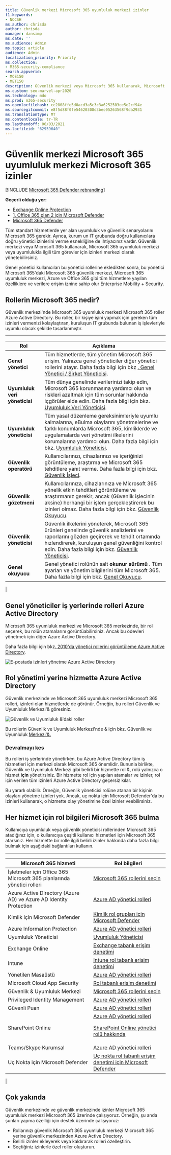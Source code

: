 ```yaml
---
title: Güvenlik merkezi Microsoft 365 uyumluluk merkezi izinler
f1.keywords:
- NOCSH
ms.author: chrisda
author: chrisda
manager: dansimp
ms.date: ''
ms.audience: Admin
ms.topic: article
audience: Admin
localization_priority: Priority
ms.collection:
- M365-security-compliance
search.appverid:
- MOE150
- MET150
description: Güvenlik merkezi veya Microsoft 365 kullanarak, Microsoft 365 uyumluluk merkezi veya uyumlulukla ilgili tüm görevler için izinleri merkezi olarak yönetebilirsiniz.
ms.custom: seo-marvel-apr2020
ms.technology: mdo
ms.prod: m365-security
ms.openlocfilehash: cc2808ffe5d0acd3a5c3c3a6252503ee5e2cf94e
ms.sourcegitcommit: e8f5d88f0fe54620308d3bec05263568f9da2931
ms.translationtype: MT
ms.contentlocale: tr-TR
ms.lasthandoff: 06/03/2021
ms.locfileid: "62959640"
---
```

# <a name="permissions-in-the-microsoft-365-compliance-center-and-microsoft-365-security-center"></a>Güvenlik merkezi Microsoft 365 uyumluluk merkezi Microsoft 365 izinler

[!INCLUDE [Microsoft 365 Defender rebranding](../includes/microsoft-defender-for-office.md)]

**Geçerli olduğu yer:**
- [Exchange Online Protection](exchange-online-protection-overview.md)
- [1. Office 365 plan 2 için Microsoft Defender](defender-for-office-365.md)
- [Microsoft 365 Defender](../defender/microsoft-365-defender.md)

Tüm standart hizmetlerde yer alan uyumluluk ve güvenlik senaryolarını Microsoft 365 gerekir. Ayrıca, kurum un IT grubunda doğru kullanıcılara doğru yönetici izinlerini verme esnekliğine de ihtiyacınız vardır. Güvenlik merkezi veya Microsoft 365 kullanarak, Microsoft 365 uyumluluk merkezi veya uyumlulukla ilgili tüm görevler için izinleri merkezi olarak yönetebilirsiniz.

Genel yönetici kullanıcıları bu yönetici rollerine ekledikten sonra, bu yönetici Microsoft 365'daki Microsoft 365 güvenlik merkezi, Microsoft 365 uyumluluk merkezi, Azure ve Office 365 gibi tüm hizmetlere yayılan özelliklere ve verilere erişim iznine sahip olur Enterprise Mobility + Security.

## <a name="what-the-microsoft-365-roles-are"></a>Rollerin Microsoft 365 nedir?

Güvenlik merkezi'nde Microsoft 365 uyumluluk merkezi Microsoft 365 roller Azure Active Directory. Bu roller, bir kişiye işini yapmak için gereken tüm izinleri vermenizi kolaylaştıran, kuruluşun IT grubunda bulunan iş işlevleriyle uyumlu olacak şekilde tasarlanmıştır.

****

|Rol|Açıklama|
|---|---|
|**Genel yönetici**|Tüm hizmetlerde, tüm yönetim Microsoft 365 erişim. Yalnızca genel yöneticiler diğer yönetici rollerini atayır. Daha fazla bilgi için bkz [. Genel Yönetici / Şirket Yöneticisi](/azure/active-directory/roles/permissions-reference#global-administrator--company-administrator).|
|**Uyumluluk veri yöneticisi**|Tüm dünya genelinde verilerinizi takip edin, Microsoft 365 korunmasına yardımcı olun ve riskleri azaltmak için tüm sorunlar hakkında içgörüler elde edin. Daha fazla bilgi için bkz. [Uyumluluk Veri Yöneticisi](/azure/active-directory/roles/permissions-reference#compliance-data-administrator).|
|**Uyumluluk yöneticisi**|Tüm yasal düzenleme gereksinimleriyle uyumlu kalmalarına, eBulma olaylarını yönetmelerine ve farklı konumlarda Microsoft 365, kimliklerde ve uygulamalarda veri yönetimi ilkelerini korumalarına yardımcı olun. Daha fazla bilgi için bkz. [Uyumluluk Yöneticisi](/azure/active-directory/roles/permissions-reference#compliance-administrator).|
|**Güvenlik operatörü**|Kullanıcılarınızı, cihazlarınızı ve içeriğinizi görüntüleme, araştırma ve Microsoft 365 tehditlere yanıt verme. Daha fazla bilgi için bkz. [Güvenlik İşleci](/azure/active-directory/roles/permissions-reference#security-operator).|
|**Güvenlik gözetmeni**|Kullanıcılarınıza, cihazlarınıza ve Microsoft 365 yönelik etkin tehditleri  görüntüleme ve araştırmanız gerekir, ancak (Güvenlik işlecinin aksine) herhangi bir işlem gerçekleştirerek bu izinleri olmaz. Daha fazla bilgi için bkz. [Güvenlik Okuyucu](/azure/active-directory/roles/permissions-reference#security-reader).|
|**Güvenlik yöneticisi**|Güvenlik ilkelerini yöneterek, Microsoft 365 ürünleri genelinde güvenlik analizlerini ve raporlarını gözden geçirerek ve tehdit ortamında hızlendirerek, kuruluşun genel güvenliğini kontrol edin. Daha fazla bilgi için bkz. [Güvenlik Yöneticisi](/azure/active-directory/roles/permissions-reference#security-administrator).|
|**Genel okuyucu**|Genel yönetici rolünün salt **okunur sürümü** . Tüm ayarları ve yönetim bilgilerini tüm Microsoft 365. Daha fazla bilgi için bkz. [Genel Okuyucu](/azure/active-directory/roles/permissions-reference#global-reader).|
|

## <a name="global-administrators-can-manage-roles-in-azure-active-directory"></a>Genel yöneticiler iş yerlerinde rolleri Azure Active Directory

Microsoft 365 uyumluluk merkezi ve Microsoft 365 merkezinde, bir rol seçerek, bu rolün atamalarını görüntüabilirsiniz. Ancak bu ödevleri yönetmek için diğer Azure Active Directory.

Daha fazla bilgi için bkz[. 2010'da yönetici rollerini görüntüleme Azure Active Directory](/azure/active-directory/users-groups-roles/directory-manage-roles-portal).

![E-postada izinleri yönetme Azure Active Directory](../../media/permissions-manage-in-azure-ad-link.png)

## <a name="managing-roles-in-a-service-instead-of-azure-active-directory"></a>Rol yönetimi yerine hizmette Azure Active Directory

Güvenlik merkezinde ve Microsoft 365 uyumluluk merkezi Microsoft 365 rolleri, izinleri olan hizmetlerde de görünür. Örneğin, bu rolleri Güvenlik ve Uyumluluk Merkezi'& göresiniz.

![Güvenlik ve Uyumluluk &'daki roller](../../media/m365-roles-in-o365-scc.png)

Bu rollerin Güvenlik ve Uyumluluk Merkezi'nde & için bkz. Güvenlik ve Uyumluluk [Merkezi'&.](permissions-in-the-security-and-compliance-center.md)

### <a name="breaking-inheritance"></a>Devralmayı kes

Bu rolleri iş yerlerinde yönetirken, bu Azure Active Directory tüm iş hizmetleri için merkezi olarak Microsoft 365 önemlidir. Bununla birlikte, Güvenlik ve Uyumluluk Merkezi gibi belirli bir hizmette rol &, rolü yalnızca o hizmet **için** yönetirsiniz. Bir hizmette rol için yapılan atamalar ve izinler, rol için verilen tüm izinleri Azure Active Directory geçersiz kılar.

Bu yararlı olabilir. Örneğin, Güvenlik yöneticisi rolüne atanan bir kişinin olayları yönetme izinleri yok. Ancak, uç nokta için Microsoft Defender'da bu izinleri kullanarak, o hizmette olay yönetimine özel izinler veebilirsiniz.

## <a name="where-to-find-role-information-for-each-microsoft-365-service"></a>Her hizmet için rol bilgileri Microsoft 365 bulma

Kullanıcıya uyumluluk veya güvenlik yöneticisi rollerinden Microsoft 365 atadığınız için, o kullanıcıya çeşitli kullanıcı hizmetleri için Microsoft 365 atarsınız. Her hizmette bir rolle ilgili belirli izinler hakkında daha fazla bilgi bulmak için aşağıdaki bağlantıları kullanın.

****

|Microsoft 365 hizmeti|Rol bilgileri|
|---|---|
|İşletmeler için Office 365 Microsoft 365 planlarında yönetici rolleri|[Microsoft 365 rollerini seçin](../../admin/add-users/about-admin-roles.md)|
|Azure Active Directory (Azure AD) ve Azure AD Identity Protection|[Azure AD yönetici rolleri](/azure/active-directory/users-groups-roles/directory-assign-admin-roles)|
|Kimlik için Microsoft Defender|[Kimlik rol grupları için Microsoft Defender](/azure-advanced-threat-protection/atp-role-groups)|
|Azure Information Protection|[Azure AD yönetici rolleri](/azure/active-directory/users-groups-roles/directory-assign-admin-roles)|
|Uyumluluk Yöneticisi|[Uyumluluk Yöneticisi](../../compliance/compliance-manager-setup.md#set-user-permissions-and-assign-roles)|
|Exchange Online|[Exchange tabanlı erişim denetimi](/exchange/permissions-exo/permissions-exo)|
|Intune|[Intune rol tabanlı erişim denetimi](/intune/role-based-access-control)|
|Yönetilen Masaüstü|[Azure AD yönetici rolleri](/azure/active-directory/users-groups-roles/directory-assign-admin-roles)|
|Microsoft Cloud App Security|[Rol tabanlı erişim denetimi](/cloud-app-security/manage-admins)|
|Güvenlik & Uyumluluk Merkezi|[Microsoft 365 rollerini seçin](permissions-in-the-security-and-compliance-center.md)|
|Privileged Identity Management|[Azure AD yönetici rolleri](/azure/active-directory/users-groups-roles/directory-assign-admin-roles)|
|Güvenli Puan|[Azure AD yönetici rolleri](/azure/active-directory/users-groups-roles/directory-assign-admin-roles)|
|SharePoint Online|[Azure AD yönetici rolleri](/azure/active-directory/users-groups-roles/directory-assign-admin-roles) <p> [SharePoint Online yönetici rolü hakkında](/sharepoint/sharepoint-admin-role)|
|Teams/Skype Kurumsal|[Azure AD yönetici rolleri](/azure/active-directory/users-groups-roles/directory-assign-admin-roles)|
|Uç Nokta için Microsoft Defender|[Uç nokta rol tabanlı erişim denetimi için Microsoft Defender](/windows/security/threat-protection/windows-defender-atp/rbac-windows-defender-advanced-threat-protection)|
|

## <a name="coming-soon"></a>Çok yakında

Güvenlik merkezinde ve güvenlik merkezinde izinler Microsoft 365 uyumluluk merkezi Microsoft 365 üzerinde çalışıyoruz. Örneğin, şu anda şunları yapma özelliği için destek üzerinde çalışıyoruz:

- Rollarınızı güvenlik Microsoft 365 uyumluluk merkezi Microsoft 365 yerine güvenlik merkezinden Azure Active Directory.
- Belirli izinler ekleyerek veya kaldırarak rolleri özelleştirin.
- Seçtiğiniz izinlerle özel roller oluşturun.